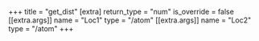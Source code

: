 +++
title = "get_dist"
[extra]
return_type = "num"
is_override = false
[[extra.args]]
name = "Loc1"
type = "/atom"
[[extra.args]]
name = "Loc2"
type = "/atom"
+++